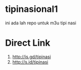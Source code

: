 # tipinasional1

ini ada lah repo untuk m3u tipi nasi


# Direct Link
1. http://is.gd/tipinasi
2. http://s.id/tipinasi
